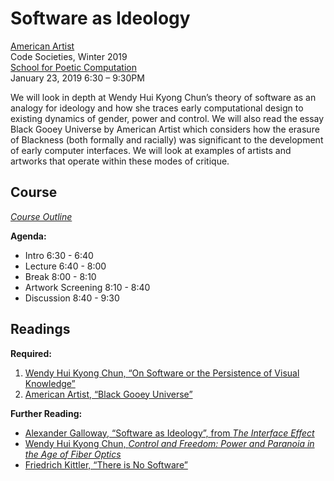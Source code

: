 # Software as Ideology

[American Artist](http://americanartist.us/)\
Code Societies, Winter 2019\
[School for Poetic Computation](http://sfpc.io/codesocieties/)\
January 23, 2019 6:30 – 9:30PM

We will look in depth at Wendy Hui Kyong Chun’s theory of software as an analogy for ideology and how she traces early computational design to existing dynamics of gender, power and control. We will also read the essay Black Gooey Universe by American Artist which considers how the erasure of Blackness (both formally and racially) was significant to the development of early computer interfaces. We will look at examples of artists and artworks that operate within these modes of critique.

## Course
[*Course Outline*](Course-Outline.md)

**Agenda:**

* Intro 6:30 - 6:40
* Lecture 6:40 - 8:00
* Break 8:00 - 8:10
* Artwork Screening 8:10 - 8:40
* Discussion 8:40 - 9:30


## Readings

**Required:**

1. [Wendy Hui Kyong Chun, “On Software or the Persistence of Visual Knowledge”](wendy-hui-kyong-chun_on-software.pdf)
2. [American Artist, “Black Gooey Universe”](UNBAG_2_AmericanArtist.pdf)


**Further Reading:**

* [Alexander Galloway, “Software as Ideology”, from *The Interface Effect*](galloway_alexander_software-as-ideology.pdf)
* [Wendy Hui Kyong Chun, *Control and Freedom: Power and Paranoia in the Age of Fiber Optics*](Wendy_Hui_Kyong_Chun_Control_and_Freedom.pdf)
* [Friedrich Kittler, “There is No Software”](Kittler_1992_No_Software.pdf)

